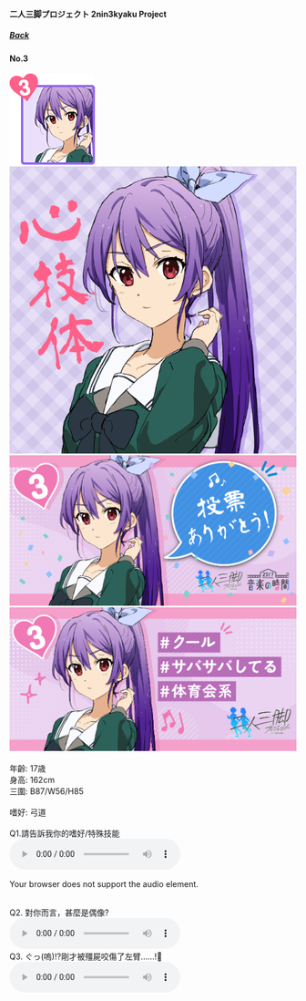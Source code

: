 #### 二人三脚プロジェクト 2nin3kyaku Project
##### [Back](2nin3kyaku_List.md)

#### No.3
<img src="../../../Img/Nanaon/2nin3kyaku/3/3_thumb.png"><br>
<img src="../../../Img/Nanaon/2nin3kyaku/3/3_main.png"><br>
<img src="../../../Img/Nanaon/2nin3kyaku/3/3_thanks.png"><br>
<img src="../../../Img/Nanaon/2nin3kyaku/3/3_desc.png"><br>
<br>
年齡: 17歳<br>
身高: 162cm<br>
三圍: B87/W56/H85<br>
<br>
嗜好: 弓道<br>
<br>
Q1.請告訴我你的嗜好/特殊技能<br>
<audio controls="controls">
  <source type="audio/mp3" src="../../../Resources/2nin3kyaku/No3_voice_1.mp3"></source>
  <p>Your browser does not support the audio element.</p>
</audio><br>
Q2. 對你而言，甚麼是偶像? <br>
<audio controls="controls">
  <source type="audio/mp3" src="../../../Resources/2nin3kyaku/No3_voice_2.mp3"></source>
  <p>Your browser does not support the audio element.</p>
</audio><br>
Q3. ぐっ(嗚)!?剛才被殭屍咬傷了左臂……!🧟 <br>
<audio controls="controls">
  <source type="audio/mp3" src="../../../Resources/2nin3kyaku/No3_voice_3.mp3"></source>
  <p>Your browser does not support the audio element.</p>
</audio><br>